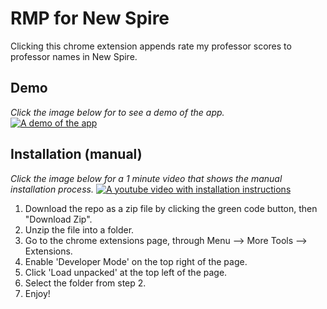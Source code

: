 # RMP for New Spire

Clicking this chrome extension appends rate my professor scores to professor names in New Spire.

## Demo

_Click the image below for to see a demo of the app._  
[![A demo of the app](https://img.youtube.com/vi/mkofrulGnyc/0.jpg)](https://www.youtube.com/watch?v=mkofrulGnyc)

## Installation (manual)

_Click the image below for a 1 minute video that shows the manual installation process._
[![A youtube video with installation instructions](https://img.youtube.com/vi/TmPhPxo_RtY/0.jpg)](https://www.youtube.com/watch?v=TmPhPxo_RtY)

1. Download the repo as a zip file by clicking the green code button, then "Download Zip".
2. Unzip the file into a folder.
3. Go to the chrome extensions page, through Menu --> More Tools --> Extensions.
4. Enable 'Developer Mode' on the top right of the page.
5. Click 'Load unpacked' at the top left of the page.
6. Select the folder from step 2.
7. Enjoy!